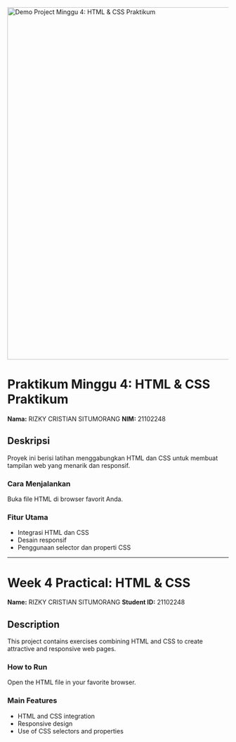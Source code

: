 <img src="URL_GAMBAR_HASIL_PROYEK" width="800" alt="Demo Project Minggu 4: HTML & CSS Praktikum" />

# Praktikum Minggu 4: HTML & CSS Praktikum

**Nama:** RIZKY CRISTIAN SITUMORANG
**NIM:** 21102248

## Deskripsi
Proyek ini berisi latihan menggabungkan HTML dan CSS untuk membuat tampilan web yang menarik dan responsif.

### Cara Menjalankan
Buka file HTML di browser favorit Anda.

### Fitur Utama
- Integrasi HTML dan CSS
- Desain responsif
- Penggunaan selector dan properti CSS

---

# Week 4 Practical: HTML & CSS

**Name:** RIZKY CRISTIAN SITUMORANG
**Student ID:** 21102248

## Description
This project contains exercises combining HTML and CSS to create attractive and responsive web pages.

### How to Run
Open the HTML file in your favorite browser.

### Main Features
- HTML and CSS integration
- Responsive design
- Use of CSS selectors and properties
